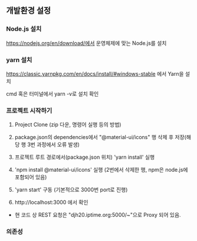 ## 개발환경 설정

### Node.js 설치

https://nodejs.org/en/download/에서 운영체제에 맞는 Node.js를 설치
### yarn 설치
https://classic.yarnpkg.com/en/docs/install/#windows-stable 에서 Yarn을 설치

cmd 혹은 터미널에서 yarn -v로 설치 확인

### 프로젝트 시작하기 
1. Project Clone (zip 다운, 명령어 실행 등의 방법)

2. package.json의 dependencies에서  "@material-ui/icons" 행 삭제 후 저장(해당 행 3번 과정에서 오류 발생)

3. 프로젝트 루트 경로에서(package.json 위치) 'yarn install' 실행

4. 'npm install @material-ui/icons' 실행 (2번에서 삭제한 행, npm은 node.js에 포함되어 있음)

5. 'yarn start' 구동 (기본적으로 3000번 port로 진행)

6. http://localhost:3000 에서 확인 


* 현 코드 상 REST 요청은 "djh20.iptime.org:5000/~"으로 Proxy 되어 있음.




### 의존성 
